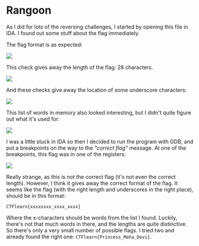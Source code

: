 # Rangoon

As I did for lots of the reversing challenges, I started by opening this file in IDA. I found out some stuff about the flag immediately. 

The flag format is as expected:

![](https://i.imgur.com/8qiQAcI.png)

This check gives away the length of the flag: 28 characters.

![](https://i.imgur.com/IFyDRgk.png)

And these checks give away the location of some underscore characters:

![](https://i.imgur.com/Uc3lq80.png)

This list of words in memory also looked interesting, but I didn't quite figure out what it's used for:

![](https://i.imgur.com/N9nZoTi.png)

I was a little stuck in IDA so then I decided to run the program with GDB, and put a breakpoints on the way to the *"correct flag"* message. At one of the breakpoints, this flag was in one of the registers: 

![](https://i.imgur.com/2nObTOc.png)

Really strange, as this is not the correct flag (it's not even the correct length). However, I think it gives away the correct format of the flag. It seems like the flag (with the right length and underscores in the right place), should be in this format:

```
CTFlearn{xxxxxxxx_xxxx_xxxx}
```

Where the x-characters should be words from the list I found. Luckily, there's not that much words in there, and the lengths are quite distinctive. So there's only a very small number of possible flags. I tried two and already found the right one:  `CTFlearn{Princess_Maha_Devi}`.
